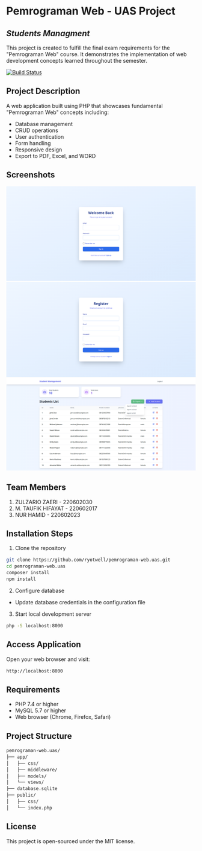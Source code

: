# Pemrograman Web - UAS Project
## _Students Managment_
This project is created to fulfill the final exam requirements for the "Pemrograman Web" course. It demonstrates the implementation of web development concepts learned throughout the semester.

[![Build Status](https://travis-ci.org/ryotwell/pemrograman-web.uas.svg?branch=master)](https://travis-ci.org/ryotwell/pemrograman-web.uas)

## Project Description

A web application built using PHP that showcases fundamental "Pemrograman Web" concepts including:
- Database management
- CRUD operations
- User authentication
- Form handling
- Responsive design
- Export to PDF, Excel, and WORD

## Screenshots

![Login Page](screenshots/sign-in.png)
![Register Page](screenshots/sign-up.png)
![Dashboard](screenshots/dashboard.png)

## Team Members

1. ZULZARIO ZAERI - 220602030
2. M. TAUFIK HIFAYAT - 220602017 
3. NUR HAMID - 220602023

## Installation Steps

1. Clone the repository
```bash
git clone https://github.com/ryotwell/pemrograman-web.uas.git
cd pemrograman-web.uas
composer install
npm install
```
2. Configure database
- Update database credentials in the configuration file

3. Start local development server
```bash
php -S localhost:8000
```

## Access Application

Open your web browser and visit:
```bash
http://localhost:8000
```

## Requirements

- PHP 7.4 or higher
- MySQL 5.7 or higher
- Web browser (Chrome, Firefox, Safari)

## Project Structure

```bash
pemrograman-web.uas/
├── app/
│   ├── css/
│   ├── middleware/
│   ├── models/
│   └── views/
├── database.sqlite
├── public/
│   ├── css/
│   └── index.php
```

## License

This project is open-sourced under the MIT license.